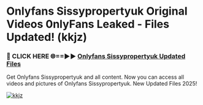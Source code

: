 # Onlyfans Sissypropertyuk Original Videos 0nlyFans Leaked - Files Updated! (kkjz)

<h3>🔴 CLICK HERE 🌐==►► <a href="https://tinyurl.com/2m67pmp6" rel="nofollow">Onlyfans Sissypropertyuk Updated Files</a></h3>

Get Onlyfans Sissypropertyuk and all content. Now you can access all videos and pictures of Onlyfans Sissypropertyuk. New Updated Files 2025!

[![kkjz](https://i.imgur.com/H4QAA4z.gif)](https://tinyurl.com/2m67pmp6)